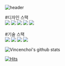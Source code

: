 
![header](https://capsule-render.vercel.app/api?type=shark&color=auto&height=300&section=header&text=Vincenchoi&=capsule%20render&fontSize=90)

#디자인 스택 <br>
<img src="https://img.shields.io/badge/Adobe Photoshop-31A8FF?style=for-the-badge&logo=Adobe Photoshop&logoColor=white"> <img src="https://img.shields.io/badge/Adobe Illustrator-FF9A00?style=for-the-badge&logo=Adobe Illustrator&logoColor=white"> <img src="https://img.shields.io/badge/Adobe Indesign-FF3366?style=for-the-badge&logo=Figma&logoColor=white"> <img src="https://img.shields.io/badge/Figma-F24E1E?style=for-the-badge&logo=Figma&logoColor=white"> <img src="https://img.shields.io/badge/Rhinoceros-801010?style=for-the-badge&logo=Rhinoceros&logoColor=white">
<br><br>
#기술 스택 <br>
<img src="https://img.shields.io/badge/C-A8B9CC?style=for-the-badge&logo=C&logoColor=white"> <img src="https://img.shields.io/badge/C++-00599C?style=for-the-badge&logo=C++&logoColor=white"> <img src="https://img.shields.io/badge/JavaScript-F7DF1E?style=for-the-badge&logo=JavaScript&logoColor=white"> <img src="https://img.shields.io/badge/Flutter-02569B?style=for-the-badge&logo=Flutter&logoColor=white">

![Vincenchoi's github stats](https://github-readme-stats.vercel.app/api?username=Vincenchoi&show_icons=true&hide_border=true)

[![Hits](https://hits.seeyoufarm.com/api/count/incr/badge.svg?url=https%3A%2F%2Fgithub.com%2FVincenchoi%2FVincenchoi&count_bg=%23A2A2A2&title_bg=%23555555&icon=&icon_color=%23E7E7E7&title=hits&edge_flat=false)](https://hits.seeyoufarm.com)
